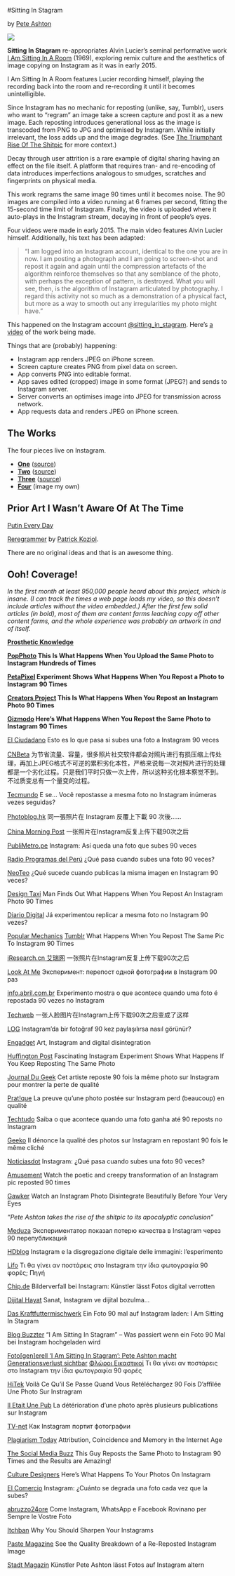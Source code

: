 #Sitting In Stagram

by [Pete Ashton](http://peteashton.com)

![](http://peteashton.com/images/lucier.gif)

**Sitting In Stagram** re-appropriates Alvin Lucier’s seminal performative work [I Am Sitting In A Room](http://en.wikipedia.org/wiki/I_Am_Sitting_in_a_Room) (1969), exploring remix culture and the aesthetics of image copying on Instagram as it was in early 2015.

I Am Sitting In A Room features Lucier recording himself, playing the recording back into the room and re-recording it until it becomes unintelligible.

Since Instagram has no mechanic for reposting (unlike, say, Tumblr), users who want to “regram” an image take a screen capture and post it as a new image. Each reposting introduces generational loss as the image is transcoded from PNG to JPG and optimised by Instagram. While initially irrelevant, the loss adds up and the image degrades. (See [The Triumphant Rise Of The Shitpic](http://www.theawl.com/2014/12/the-triumphant-rise-of-the-shitpic) for more context.)

Decay through user attrition is a rare example of digital sharing having an effect on the file itself. A platform that requires tran- and re-encoding of data introduces imperfections analogous to smudges, scratches and fingerprints on physical media.

This work regrams the same image 90 times until it becomes noise. The 90 images are compiled into a video running at 6 frames per second, fitting the 15-second time limit of Instagram. Finally, the video is uploaded where it auto-plays in the Instagram stream, decaying in front of people’s eyes.

Four videos were made in early 2015. The main video features Alvin Lucier himself. Additionally, his text has been adapted:

> “I am logged into an Instagram account, identical to the one you are in now. I am posting a photograph and I am going to screen-shot and repost it again and again until the compression artefacts of the algorithm reinforce themselves so that any semblance of the photo, with perhaps the exception of pattern, is destroyed. What you will see, then, is the algorithm of Instagram articulated by photography. I regard this activity not so much as a demonstration of a physical fact, but more as a way to smooth out any irregularities my photo might have.”

This happened on the Instagram account [@sitting_in_stagram](http://instagram.com/sitting_in_stagram). Here’s [a video](https://vimeo.com/119002441) of the work being made.

Things that are (probably) happening:

*   Instagram app renders JPEG on iPhone screen.
*   Screen capture creates PNG from pixel data on screen.
*   App converts PNG into editable format.
*   App saves edited (cropped) image in some format (JPEG?) and sends to Instagram server.
*   Server converts an optimises image into JPEG for transmission across network.
*   App requests data and renders JPEG on iPhone screen.

## The Works

The four pieces live on Instagram.

-	**[One](https://www.instagram.com/p/y0cTiQikET/)** ([source](http://issueprojectroom.org/program/tectonics-festival-new-york))
- **[Two](https://www.instagram.com/p/zGWlDiH0o1/)** ([source](http://instagram.com/p/wL6EddtJCE/))
- **[Three](https://www.instagram.com/p/zBHD3Dn0ni/)** ([source](http://instagram.com/p/q7UUTyFOU9/))
- **[Four](https://www.instagram.com/p/yzk7kpH0oy/)** (image my own)

## Prior Art I Wasn’t Aware Of At The Time

[Putin Every Day](https://vk.com/putineveryday)

[Reregrammer](http://instagram.com/reregrammer/) by [Patrick Koziol](http://patrickkoziol.com/).

There are no original ideas and that is an awesome thing.

## Ooh! Coverage!

_In the first month at least 950,000 people heard about this project, which is insane. (I can track the times a web page loads my video, so this doesn’t include articles without the video embedded.) After the first few solid articles (in bold), most of them are content farms leaching copy off other content farms, and the whole experience was probably an artwork in and of itself._

**[Prosthetic Knowledge](https://web.archive.org/web/20160322065255/http://prostheticknowledge.tumblr.com/post/110440635746/i-am-sitting-in-stagram-online-project-by-pete)**

**[PopPhoto](https://web.archive.org/web/20160322065255/http://www.popphoto.com/news/2015/02/what-happens-when-you-upload-same-photo-to-instagram-hundreds-times)
This Is What Happens When You Upload the Same Photo to Instagram Hundreds of Times**

**[PetaPixel](https://web.archive.org/web/20160322065255/http://petapixel.com/2015/02/11/experiment-shows-happens-repost-photo-instagram-90-times/)
Experiment Shows What Happens When You Repost a Photo to Instagram 90 Times**

**[Creators Project](https://web.archive.org/web/20160322065255/http://thecreatorsproject.vice.com/en_uk/blog/this-is-what-happens-when-you-repost-an-instagram-photo-90-times)
This Is What Happens When You Repost an Instagram Photo 90 Times**

**[Gizmodo](https://web.archive.org/web/20160322065255/http://gizmodo.com/heres-what-happens-when-you-repost-the-same-photo-to-in-1685260122)
Here’s What Happens When You Repost the Same Photo to Instagram 90 Times**

[El Ciudadano](https://web.archive.org/web/20160322065255/http://www.elciudadano.cl/2015/02/11/146128/esto-es-lo-que-pasa-si-subes-una-foto-a-instagram-90-veces/)
Esto es lo que pasa si subes una foto a Instagram 90 veces

[CNBeta](https://web.archive.org/web/20160322065255/http://www.cnbeta.com/articles/370407.htm)
为节省流量、容量，很多照片社交软件都会对照片进行有损压缩上传处理，再加上JPEG格式不可逆的累积劣化本性，严格来说每一次对照片进行的处理都是一个劣化过程。只是我们平时只做一次上传，所以这种劣化根本察觉不到。 不过质变总有一个量变的过程。

[Tecmundo](https://web.archive.org/web/20160322065255/http://www.tecmundo.com.br/instagram/74970-voce-repostasse-mesma-foto-instagram-inumeras-seguidas.htm)
E se… Você repostasse a mesma foto no Instagram inúmeras vezes seguidas?

[Photoblog.hk](https://web.archive.org/web/20160322065255/http://photoblog.hk/wordpress/108339)
同一張照片在 Instagram 反覆上下載 90 次後……

[China Morning Post](https://web.archive.org/web/20160322065255/http://www.morningpost.com.cn/2015/0212/315263.shtml)
一张照片在Instagram反复上传下载90次之后

[PubliMetro.pe](https://web.archive.org/web/20160322065255/http://publimetro.pe/redes-sociales/noticia-instagram-asi-queda-foto-que-subes-90-veces-31511)
Instagram: Así queda una foto que subes 90 veces

[Radio Programas del Perú](https://web.archive.org/web/20160322065255/http://www.rpp.com.pe/2015-02-12-instagram--que-pasa-cuando-subes-una-foto-90-veces-noticia_768712.html)
¿Qué pasa cuando subes una foto 90 veces?

[NeoTeo](https://web.archive.org/web/20160322065255/http://www.neoteo.com/que-sucede-cuando-publicas-la-misma-imagen-en-instagram-90-veces/)
¿Qué sucede cuando publicas la misma imagen en Instagram 90 veces?

[Design Taxi](https://web.archive.org/web/20160322065255/http://designtaxi.com/news/372621/Man-Finds-Out-What-Happens-When-You-Repost-An-Instagram-Photo-90-Times/)
Man Finds Out What Happens When You Repost An Instagram Photo 90 Times

[Diario Digital](https://web.archive.org/web/20160322065255/http://diariodigital.sapo.pt/news.asp?id_news=759719)
Já experimentou replicar a mesma foto no Instagram 90 vezes?

[Popular Mechanics](https://web.archive.org/web/20160322065255/http://www.popularmechanics.com/technology/gadgets/a14055/instagram-repost-90-times/) [Tumblr](https://web.archive.org/web/20160322065255/http://popmech.tumblr.com/post/110811208014)
What Happens When You Repost The Same Pic To Instagram 90 Times

[iResearch.cn 艾瑞网](https://web.archive.org/web/20160322065255/http://wireless.iresearch.cn/app/20150212/246487.shtml)
一张照片在Instagram反复上传下载90次之后

[Look At Me](https://web.archive.org/web/20160322065255/http://www.lookatme.ru/mag/live/concept/211843-sittin-stagram)
Эксперимент: перепост одной фотографии в Instagram 90 раз

[info.abril.com.br](https://web.archive.org/web/20160322065255/http://info.abril.com.br/noticias/internet/2015/02/experimento-mostra-o-que-acontece-quando-uma-foto-e-repostada-90-vezes-no-instagram.shtml)
Experimento mostra o que acontece quando uma foto é repostada 90 vezes no Instagram

[Techweb](https://web.archive.org/web/20160322065255/http://www.techweb.com.cn/internet/2015-02-12/2124111.shtml)
一张人脸图片在Instagram上传下载90次之后变成了这样

[LOG](https://web.archive.org/web/20160322065255/http://www.log.com.tr/instagramda-bir-fotograf-90-kez-paylasilirsa-nasil-gorunur-video/)
Instagram’da bir fotoğraf 90 kez paylaşılırsa nasıl görünür?

[Engadget](https://web.archive.org/web/20160322065255/http://www.engadget.com/2015/02/12/instagram-art-and-digital-disintegration/)
Art, Instagram and digital disintegration

[Huffington Post](https://web.archive.org/web/20160322065255/http://www.huffingtonpost.co.uk/2015/02/12/instagram-experiment-shows-what-happens-if-you-keep-reposting-the-same-photo_n_6669562.html)
Fascinating Instagram Experiment Shows What Happens If You Keep Reposting The Same Photo

[Journal Du Geek](https://web.archive.org/web/20160322065255/http://www.journaldugeek.com/2015/02/13/cet-artiste-repost-90-fois-la-meme-photo-sur-instagram-pour-montrer-la-perte-de-qualite/)
Cet artiste reposte 90 fois la même photo sur Instagram pour montrer la perte de qualité

[Prat!que](https://web.archive.org/web/20160322065255/http://www.pratique.fr/actu/preuve-qu-photo-postee-instagram-perd-beaucoup-qualite-101705.html)
La preuve qu’une photo postée sur Instagram perd (beaucoup) en qualité

[Techtudo](https://web.archive.org/web/20160322065255/http://www.techtudo.com.br/noticias/noticia/2015/02/saiba-o-que-acontece-quando-uma-foto-ganha-ate-90-reposts-no-instagram.html)
Saiba o que acontece quando uma foto ganha até 90 reposts no Instagram

[Geeko](https://web.archive.org/web/20160322065255/http://geeko.lesoir.be/2015/02/13/il-denonce-la-qualite-des-photos-sur-instagram-en-repostant-90-fois-le-meme-cliche/)
Il dénonce la qualité des photos sur Instagram en repostant 90 fois le même cliché

[Noticiasdot](https://web.archive.org/web/20160322065255/http://www.noticiasdot.com/wp2/2015/02/13/instagram-qu-pasa-cuando-subes-una-foto-90-veces/)
Instagram: ¿Qué pasa cuando subes una foto 90 veces?

[Amusement](https://web.archive.org/web/20160322065255/http://www.amusement.net/2015/02/13/watch-poetic-creepy-transformation-instagram-pic-reposted-90-times/)
Watch the poetic and creepy transformation of an Instagram pic reposted 90 times

[Gawker](https://web.archive.org/web/20160322065255/http://internet.gawker.com/watch-an-instagram-photo-disintegrate-beautifully-befor-1685209465)
Watch an Instagram Photo Disintegrate Beautifully Before Your Very Eyes

_“Pete Ashton takes the rise of the shitpic to its apocalyptic conclusion”_

[Meduza](https://web.archive.org/web/20160322065255/https://meduza.io/shapito/2015/02/15/esperimentator-pokazal-poteryu-kachestva-v-instagram-cherez-90-perepublikatsiy)
Экспериментатор показал потерю качества в Instagram через 90 перепубликаций

[HDblog](https://web.archive.org/web/20160322065255/http://www.hdblog.it/2015/02/15/Instagram-e-la-disgregazione-digitale-delle-immagini-lesperimento/)
Instagram e la disgregazione digitale delle immagini: l’esperimento

[Lifo](https://web.archive.org/web/20160322065255/http://www.lifo.gr/team/spyrosvj/55371)
Τι θα γίνει αν ποστάρεις στο Instagram την ίδια φωτογραφία 90 φορές; Πηγή

[Chip.de](https://web.archive.org/web/20160322065255/http://www.chip.de/news/Bilderverfall-bei-Instagram-Kuenstler-laesst-Fotos-digital-verrotten_76450462.html)
Bilderverfall bei Instagram: Künstler lässt Fotos digital verrotten

[Dijital Hayat](https://web.archive.org/web/20160322065255/http://dijitalhayat.tv/dijital-dunya/dijital-kultur/sanat-instagram-ve-dijital-bozulma)
Sanat, Instagram ve dijital bozulma…

[Das Kraftfuttermischwerk](https://web.archive.org/web/20160322065255/http://www.kraftfuttermischwerk.de/blogg/ein-foto-90-mal-auf-instagram-laden-i-am-sitting-in-stagram/)
Ein Foto 90 mal auf Instagram laden: I Am Sitting In Stagram

[Blog Buzzter](https://web.archive.org/web/20160322065255/http://blogbuzzter.de/2015/02/sitting-stagram-passiert-wenn-ein-foto-90-mal-bei-instagram-hochgeladen-wird/)
“I Am Sitting In Stagram” – Was passiert wenn ein Foto 90 Mal bei Instagram hochgeladen wird

[Foto[gen]erell
‘I Am Sitting In Stagram’: Pete Ashton macht Generationsverlust sichtbar](https://web.archive.org/web/20160322065255/https://fotogenerell.wordpress.com/2015/02/15/i-am-sitting-in-stagram-pete-ashton-macht-generationsverlust-sichtbar/)
[Φλώροι Εικαστικοί](https://web.archive.org/web/20160322065255/http://floroieikastikoi.blogspot.co.uk/2015/02/instagram-90.html)
Τι θα γίνει αν ποστάρεις στο Instagram την ίδια φωτογραφία 90 φορές

[HiTek](https://web.archive.org/web/20160322065255/http://hitek.fr/42/photos-90-fois-simultane-instragram_2611)
Voilà Ce Qu’il Se Passe Quand Vous Retéléchargez 90 Fois D’affilée Une Photo Sur Instragram

[Il Etait Une Pub](https://web.archive.org/web/20160322065255/http://iletaitunepub.fr/2015/02/16/la-deterioration-dune-photo-apres-plusieurs-publications-sur-instagram/)
La détérioration d’une photo après plusieurs publications sur Instagram

[TV-net](https://web.archive.org/web/20160322065255/http://rus.tvnet.lv/hi_tech/it/283337-kak_instagram_portit_fotografii)
Как Instagram портит фотографии

[Plagiarism Today](https://web.archive.org/web/20160322065255/https://www.plagiarismtoday.com/2015/02/18/attribution-coincidence-and-memory-in-the-internet-age/)
Attribution, Coincidence and Memory in the Internet Age

[The Social Media Buzz](https://web.archive.org/web/20160322065255/http://thesocialmediabuzz.com/guy-reposts-photo-instagram-90-times-results-amazing/)
This Guy Reposts the Same Photo to Instagram 90 Times and the Results are Amazing!

[Culture Designers](https://web.archive.org/web/20160322065255/http://culturedesigners.com/heres-what-happens-to-your-photos-on-instagram/)
Here’s What Happens To Your Photos On Instagram

[El Comercio](https://web.archive.org/web/20160322065255/http://elcomercio.pe/redes-sociales/instagram/instagram-cuanto-se-degrada-foto-cada-vez-que-subes-noticia-1792508)
Instagram: ¿Cuánto se degrada una foto cada vez que la subes?

[abruzzo24ore](https://web.archive.org/web/20160322065255/http://www.abruzzo24ore.tv/news/Come-Instagram-WhatsApp-e-Facebook-Rovinano-per-Sempre-le-Vostre-Foto/152553.htm)
Come Instagram, WhatsApp e Facebook Rovinano per Sempre le Vostre Foto

[Itchban](https://web.archive.org/web/20160322065255/http://www.itchban.com/blog/2015/2/17/why-you-should-sharpen-your-instagrams)
Why You Should Sharpen Your Instagrams

[Paste Magazine](https://web.archive.org/web/20160322065255/http://www.pastemagazine.com/articles/2015/02/see-the-quality-breakdown-of-a-re-reposted-instagr.html)
See the Quality Breakdown of a Re-Reposted Instagram Image

[Stadt Magazin](https://web.archive.org/web/20160322065255/http://www.stadtmagazin.com/kunst/instagram-fotos-altern/5108)
Künstler Pete Ashton lässt Fotos auf Instagram altern
